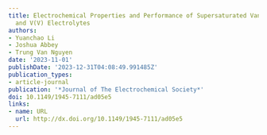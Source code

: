 ```yaml
---
title: Electrochemical Properties and Performance of Supersaturated Vanadium (IV)
  and V(V) Electrolytes
authors:
- Yuanchao Li
- Joshua Abbey
- Trung Van Nguyen
date: '2023-11-01'
publishDate: '2023-12-31T04:08:49.991485Z'
publication_types:
- article-journal
publication: '*Journal of The Electrochemical Society*'
doi: 10.1149/1945-7111/ad05e5
links:
- name: URL
  url: http://dx.doi.org/10.1149/1945-7111/ad05e5
---
```

